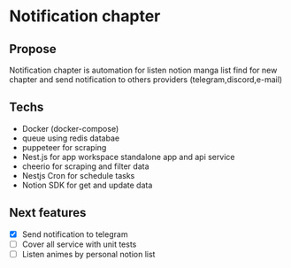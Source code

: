 
 # Notification chapter
 


## Propose
 
 Notification chapter is automation for listen notion manga list find for new chapter and send notification to others providers (telegram,discord,e-mail)



## Techs

 - Docker (docker-compose)
 - queue using redis databae
 - puppeteer for scraping
 - Nest.js for app workspace standalone app and api service
 - cheerio for scraping and filter data
 - Nestjs Cron for schedule tasks
 - Notion SDK for get and update data



## Next features

 - [x] Send notification to telegram
 - [ ] Cover all service with unit tests
 - [ ] Listen animes by personal notion list
